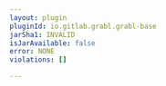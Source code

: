 ```yaml
---
layout: plugin
pluginId: io.gitlab.grabl.grabl-base
jarSha1: INVALID
isJarAvailable: false
error: NONE
violations: []

---
```

